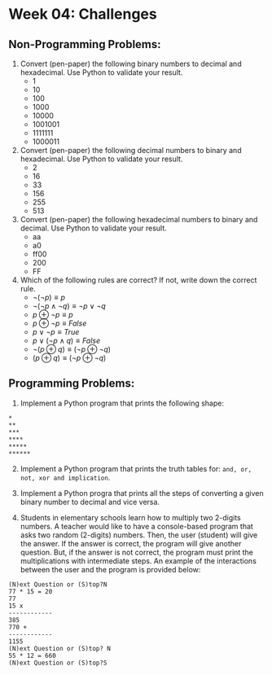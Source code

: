 # Week 04: Challenges


## Non-Programming Problems:

1. Convert (pen-paper) the following binary numbers to decimal and hexadecimal. Use Python to validate your result.
	- 1
	- 10 
	- 100
	- 1000
	- 10000
	- 1001001
	- 1111111
	- 1000011
2. Convert (pen-paper) the following decimal numbers to binary and hexadecimal. Use Python to validate your result.
	- 2
	- 16
	- 33
	- 156
	- 255
	- 513
3. Convert (pen-paper) the following hexadecimal numbers to binary and decimal. Use Python to validate your result.
	- aa
	- a0
	- ff00
	- 200
	- FF
4. Which of the following rules are correct? If not, write down the correct rule.
	- $\neg (\neg p) \equiv p$
	- $\neg (\neg p \wedge \neg q) \equiv \neg p \vee \neg q$
	- $p \oplus \neg p \equiv p$
	- $p \oplus \neg p \equiv False$
	- $p \vee \neg p \equiv True$
	- $p \vee (\neg p \wedge q) \equiv False$
	- $\neg (p \oplus q) \equiv (\neg p \oplus \neg q)$
	- $(p \oplus q) \equiv (\neg p \oplus \neg q)$


## Programming Problems:

1. Implement a Python program that prints the following shape:
 
 ```
 *
 **
 ***
 ****
 *****
 ******
 ```

2. Implement a Python program that prints the truth tables for: ```and, or, not, xor and implication```.

3. Implement a Python progra that prints all the steps of converting a given binary number to decimal and vice versa.

4. Students in elementary schools learn how to multiply two 2-digits numbers. A teacher would like to have a console-based program that asks two random (2-digits) numbers. Then, the user (student) will give the answer. If the answer is correct, the program will give another question. But, if the answer is not correct, the program must print the multiplications with intermediate steps. An example of the interactions between the user and the program is provided below:

```
(N)ext Question or (S)top?N
77 * 15 = 20
77
15 x 
------------
385
770 + 
------------
1155
(N)ext Question or (S)top? N
55 * 12 = 660
(N)ext Question or (S)top?S
```
